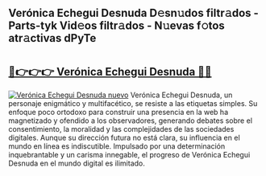 ## Verónica Echegui Desnuda D𝚎sn𝚞dos filtr𝚊dos - Parts-tyk Vid𝚎os filtr𝚊dos - N𝚞evas f𝚘tos atr𝚊ctivas dPyTe

# <h2><a href="http://mb701u.tromn.icu/?c=Ver%c3%b3nica+Echegui+Desnuda">🔗👉👉👉 Verónica Echegui Desnuda 🔗🔗</a></h2>

[![Verónica Echegui Desnuda nuevo](https://i.imgur.com/pEAQMta.gif)](http://mb701u.tromn.icu/?c=Ver%c3%b3nica+Echegui+Desnuda)
Verónica Echegui Desnuda, un personaje enigmático y multifacético, se resiste a las etiquetas simples. Su enfoque poco ortodoxo para construir una presencia en la web ha magnetizado y ofendido a los observadores, generando debates sobre el consentimiento, la moralidad y las complejidades de las sociedades digitales. Aunque su dirección futura no está clara, su influencia en el mundo en línea es indiscutible. Impulsado por una determinación inquebrantable y un carisma innegable, el progreso de Verónica Echegui Desnuda en el mundo digital es ilimitado.
